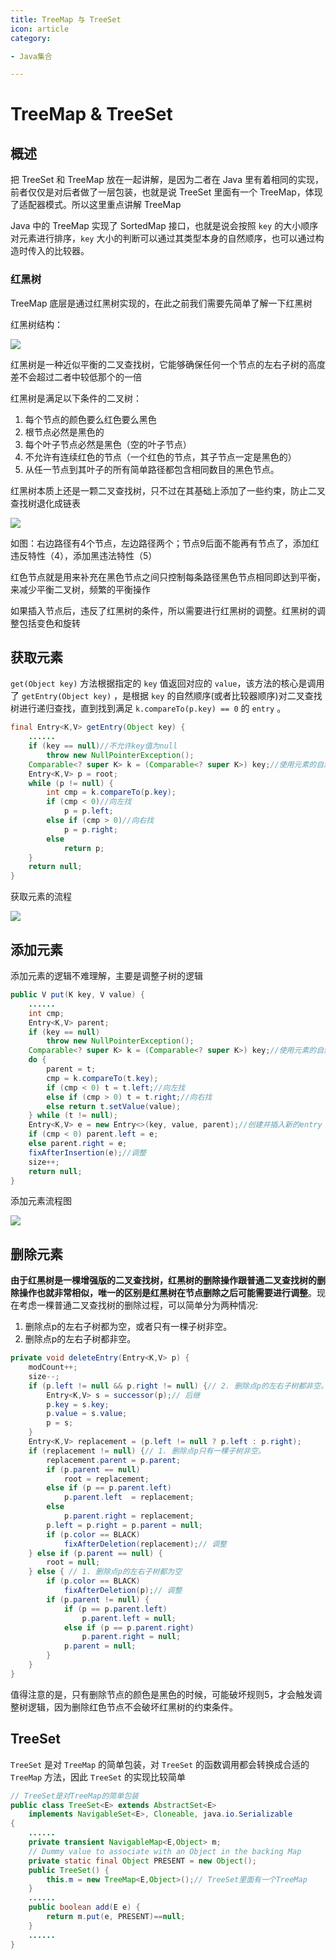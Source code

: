 ```yaml
---
title: TreeMap 与 TreeSet
icon: article
category:

- Java集合

---
```


# TreeMap & TreeSet



## 概述

把 TreeSet 和 TreeMap 放在一起讲解，是因为二者在 Java 里有着相同的实现，前者仅仅是对后者做了一层包装，也就是说 TreeSet 里面有一个 TreeMap，体现了适配器模式。所以这里重点讲解 TreeMap

Java 中的 TreeMap 实现了 SortedMap 接口，也就是说会按照 `key` 的大小顺序对元素进行排序，`key` 大小的判断可以通过其类型本身的自然顺序，也可以通过构造时传入的比较器。



### 红黑树

TreeMap 底层是通过红黑树实现的，在此之前我们需要先简单了解一下红黑树

红黑树结构：

![](https://wingbun-notes-image.oss-cn-guangzhou.aliyuncs.com/images/20220314223432.png)

红黑树是一种近似平衡的二叉查找树，它能够确保任何一个节点的左右子树的高度差不会超过二者中较低那个的一倍

红黑树是满足以下条件的二叉树：

1. 每个节点的颜色要么红色要么黑色
2. 根节点必然是黑色的
2. 每个叶子节点必然是黑色（空的叶子节点）
3. 不允许有连续红色的节点（一个红色的节点，其子节点一定是黑色的）
4. 从任一节点到其叶子的所有简单路径都包含相同数目的黑色节点。

红黑树本质上还是一颗二叉查找树，只不过在其基础上添加了一些约束，防止二叉查找树退化成链表

![](https://wingbun-notes-image.oss-cn-guangzhou.aliyuncs.com/images/20220315093348.png)

如图：右边路径有4个节点，左边路径两个；节点9后面不能再有节点了，添加红违反特性（4），添加黑违法特性（5）

红色节点就是用来补充在黑色节点之间只控制每条路径黑色节点相同即达到平衡，来减少平衡二叉树，频繁的平衡操作

如果插入节点后，违反了红黑树的条件，所以需要进行红黑树的调整。红黑树的调整包括变色和旋转



## 获取元素

`get(Object key)` 方法根据指定的 `key` 值返回对应的 `value`，该方法的核心是调用了 `getEntry(Object key)` ，是根据 `key` 的自然顺序(或者比较器顺序)对二叉查找树进行递归查找，直到找到满足 `k.compareTo(p.key) == 0` 的 `entry` 。

```java
final Entry<K,V> getEntry(Object key) {
    ......
    if (key == null)//不允许key值为null
        throw new NullPointerException();
    Comparable<? super K> k = (Comparable<? super K>) key;//使用元素的自然顺序
    Entry<K,V> p = root;
    while (p != null) {
        int cmp = k.compareTo(p.key);
        if (cmp < 0)//向左找
            p = p.left;
        else if (cmp > 0)//向右找
            p = p.right;
        else
            return p;
    }
    return null;
}
```

获取元素的流程

![](https://wingbun-notes-image.oss-cn-guangzhou.aliyuncs.com/images/20220315094428.png)



## 添加元素

添加元素的逻辑不难理解，主要是调整子树的逻辑

```java
public V put(K key, V value) {
	......
    int cmp;
    Entry<K,V> parent;
    if (key == null)
        throw new NullPointerException();
    Comparable<? super K> k = (Comparable<? super K>) key;//使用元素的自然顺序
    do {
        parent = t;
        cmp = k.compareTo(t.key);
        if (cmp < 0) t = t.left;//向左找
        else if (cmp > 0) t = t.right;//向右找
        else return t.setValue(value);
    } while (t != null);
    Entry<K,V> e = new Entry<>(key, value, parent);//创建并插入新的entry
    if (cmp < 0) parent.left = e;
    else parent.right = e;
    fixAfterInsertion(e);//调整
    size++;
    return null;
}
```

添加元素流程图

![](https://wingbun-notes-image.oss-cn-guangzhou.aliyuncs.com/images/20220315095932.png)



## 删除元素

**由于红黑树是一棵增强版的二叉查找树，红黑树的删除操作跟普通二叉查找树的删除操作也就非常相似，唯一的区别是红黑树在节点删除之后可能需要进行调整**。现在考虑一棵普通二叉查找树的删除过程，可以简单分为两种情况:

1. 删除点p的左右子树都为空，或者只有一棵子树非空。
2. 删除点p的左右子树都非空。

```java
private void deleteEntry(Entry<K,V> p) {
    modCount++;
    size--;
    if (p.left != null && p.right != null) {// 2. 删除点p的左右子树都非空。
        Entry<K,V> s = successor(p);// 后继
        p.key = s.key;
        p.value = s.value;
        p = s;
    }
    Entry<K,V> replacement = (p.left != null ? p.left : p.right);
    if (replacement != null) {// 1. 删除点p只有一棵子树非空。
        replacement.parent = p.parent;
        if (p.parent == null)
            root = replacement;
        else if (p == p.parent.left)
            p.parent.left  = replacement;
        else
            p.parent.right = replacement;
        p.left = p.right = p.parent = null;
        if (p.color == BLACK)
            fixAfterDeletion(replacement);// 调整
    } else if (p.parent == null) {
        root = null;
    } else { // 1. 删除点p的左右子树都为空
        if (p.color == BLACK)
            fixAfterDeletion(p);// 调整
        if (p.parent != null) {
            if (p == p.parent.left)
                p.parent.left = null;
            else if (p == p.parent.right)
                p.parent.right = null;
            p.parent = null;
        }
    }
}
```

值得注意的是，只有删除节点的颜色是黑色的时候，可能破坏规则5，才会触发调整树逻辑，因为删除红色节点不会破坏红黑树的约束条件。



## TreeSet

`TreeSet` 是对 `TreeMap` 的简单包装，对 `TreeSet` 的函数调用都会转换成合适的 `TreeMap` 方法，因此 `TreeSet` 的实现比较简单

```java
// TreeSet是对TreeMap的简单包装
public class TreeSet<E> extends AbstractSet<E>
    implements NavigableSet<E>, Cloneable, java.io.Serializable
{
	......
    private transient NavigableMap<E,Object> m;
    // Dummy value to associate with an Object in the backing Map
    private static final Object PRESENT = new Object();
    public TreeSet() {
        this.m = new TreeMap<E,Object>();// TreeSet里面有一个TreeMap
    }
    ......
    public boolean add(E e) {
        return m.put(e, PRESENT)==null;
    }
    ......
}
```

